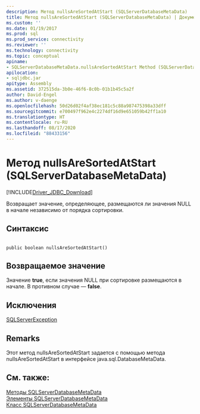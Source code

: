 ```yaml
---
description: Метод nullsAreSortedAtStart (SQLServerDatabaseMetaData)
title: Метод nullsAreSortedAtStart (SQLServerDatabaseMetaData) | Документация Майкрософт
ms.custom: ''
ms.date: 01/19/2017
ms.prod: sql
ms.prod_service: connectivity
ms.reviewer: ''
ms.technology: connectivity
ms.topic: conceptual
apiname:
- SQLServerDatabaseMetaData.nullsAreSortedAtStart Method (SQLServerDatabaseMetaData)
apilocation:
- sqljdbc.jar
apitype: Assembly
ms.assetid: 372515da-3b0e-46f6-8c0b-01b1b45c5a2f
author: David-Engel
ms.author: v-daenge
ms.openlocfilehash: 50d26d02f4af38ec181c5c88a987475398a33dff
ms.sourcegitcommit: e700497f962e4c2274df16d9e651059b42ff1a10
ms.translationtype: HT
ms.contentlocale: ru-RU
ms.lasthandoff: 08/17/2020
ms.locfileid: "88433156"
---
```

# <a name="nullsaresortedatstart-method-sqlserverdatabasemetadata"></a>Метод nullsAreSortedAtStart (SQLServerDatabaseMetaData)
[!INCLUDE[Driver_JDBC_Download](../../../includes/driver_jdbc_download.md)]

  Возвращает значение, определяющее, размещаются ли значения NULL в начале независимо от порядка сортировки.  
  
## <a name="syntax"></a>Синтаксис  
  
```  
  
public boolean nullsAreSortedAtStart()  
```  
  
## <a name="return-value"></a>Возвращаемое значение  
 Значение **true**, если значения NULL при сортировке размещаются в начале. В противном случае — **false**.  
  
## <a name="exceptions"></a>Исключения  
 [SQLServerException](../../../connect/jdbc/reference/sqlserverexception-class.md)  
  
## <a name="remarks"></a>Remarks  
 Этот метод nullsAreSortedAtStart задается с помощью метода nullsAreSortedAtStart в интерфейсе java.sql.DatabaseMetaData.  
  
## <a name="see-also"></a>См. также:  
 [Методы SQLServerDatabaseMetaData](../../../connect/jdbc/reference/sqlserverdatabasemetadata-methods.md)   
 [Элементы SQLServerDatabaseMetaData](../../../connect/jdbc/reference/sqlserverdatabasemetadata-members.md)   
 [Класс SQLServerDatabaseMetaData](../../../connect/jdbc/reference/sqlserverdatabasemetadata-class.md)  
  
  
